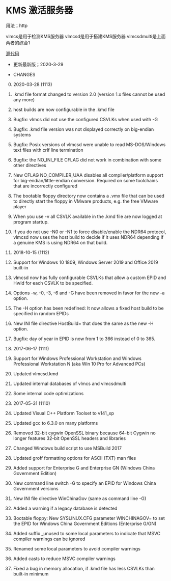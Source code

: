 # KMS 激活服务器

用法；http

vlmcs是用于检测KMS服务器
vlmcsd是用于搭建KMS服务器
vlmcsdmulti是上面两者的综合1


[源代码](https://forums.mydigitallife.net/threads/emulated-kms-servers-on-non-windows-platforms.50234/ "源码")

- 更新最新版；2020-3-29

- CHANGES
0. 2020-03-28 (1113)
1. .kmd file format changed to version 2.0 (version 1.x files cannot be used any more)
2. host builds are now configurable in the .kmd file
3. Bugfix: vlmcs did not use the configured CSVLKs when used with -G
4. Bugfix: .kmd file version was not displayed correctly on big-endian systems
5. Bugfix: Posix versions of vlmcsd were unable to read MS-DOS/Windows text files with crlf line termination
6. Bugfix: the NO_INI_FILE CFLAG did not work in combination with some other directives
7. New CFLAG NO_COMPILER_UAA disables all compiler/platform support for big-endian/little-endian conversion. Required on some toolchains that are incorrectly configured
8. The bootable floppy directory now contains a .vmx file that can be used to directly start the floppy in VMware products, e.g. the free VMware player
9. When you use -v all CSVLK available in the .kmd file are now logged at program startup.
10. If you do not use -N0 or -N1 to force disable/enable the NDR64 protocol, vlmcsd now uses the host build to decide if it uses NDR64 depending if a genuine KMS is using NDR64 on that build.

0. 2018-10-15 (1112)
1. Support for Windows 10 1809, Windows Server 2019 and Office 2019 built-in
2. vlmcsd now has fully configurable CSVLKs that allow a custom EPID and HwId for each CSVLK to be specified.
3. Options -w, -0, -3, -6 and -G have been removed in favor for the new -a option.
4. The -H option has been redefined: It now allows a fixed host build to be specified in random EPIDs
5. New INI file directive HostBuild= that does the same as the new -H option.
6. Bugfix: day of year in EPID is now from 1 to 366 instead of 0 to 365.

0. 2017-06-17 (1111)
1. Support for Windows Professional Workstation and Windows Professional Workstation N (aka Win 10 Pro for Advanced PCs)
2.  Updated vlmcsd.kmd
3.  Updated internal databases of vlmcs and vlmcsdmulti
4.  Some internal code optimizations

0. 2017-05-31 (1110)
1. Updated Visual C++ Platform Toolset to v141_xp
2. Updated gcc to 6.3.0 on many platforms
3. Removed 32-bit cygwin OpenSSL binary because 64-bit Cygwin no longer features 32-bit OpenSSL headers and libraries
4. Changed Windows build script to use MSBuild 2017
5. Updated groff formatting options for ASCII (TXT) man files
6. Added support for Enterprise G and Enterprise GN (Windows China Government Edition)
7. New command line switch -G <EPID> to specify an EPID for Windows China Government versions
8. New INI file directive WinChinaGov (same as command line -G)
9. Added a warning if a legacy database is detected
10. Bootable floppy: New SYSLINUX.CFG parameter WINCHINAGOV= to set the EPID for Windows China Government Editions (Enterprise G/GN)
11. Added suffix _unused to some local parameters to indicate that MSVC compiler warnings can be ignored
12. Renamed some local parameters to avoid compiler warnings
13. Added casts to reduce MSVC compiler warnings
14. Fixed a bug in memory allocation, if .kmd file has less CSVLKs than built-in minimum



